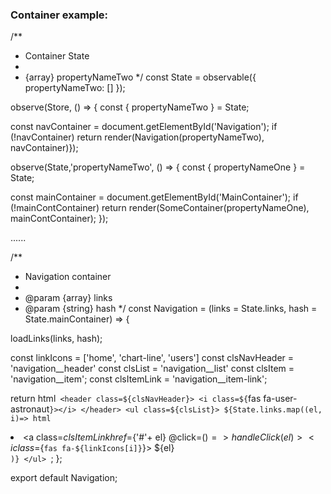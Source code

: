 ### Container example:

/**
 * Container State
 * 
 * {array} propertyNameTwo
 */
const State = observable({
  propertyNameTwo: []
});

observe(Store, () => {
  const { propertyNameTwo } = State;

 const navContainer = document.getElementById('Navigation');
  if (!navContainer) return
  render(Navigation(propertyNameTwo), navContainer)});

observe(State,'propertyNameTwo', () => {
  const { propertyNameOne } = State;

  const mainContainer = document.getElementById('MainContainer');
  if (!mainContContainer) return
  render(SomeContainer(propertyNameOne), mainContContainer);
});

......

/**
 * Navigation container
 * 
 * @param {array} links
 * @param {string} hash
 */
const Navigation = (links = State.links, hash = State.mainContainer) => {

  loadLinks(links, hash);
  
  const linkIcons = ['home', 'chart-line', 'users']
  const clsNavHeader = 'navigation__header'
  const clsList = 'navigation__list'
  const clsItem = 'navigation__item';
  const clsItemLink = 'navigation__item-link';

  return html`
    <header class=${clsNavHeader}>
      <i class=${`fas fa-user-astronaut`}></i>
    </header>
    <ul class=${clsList}>
      ${State.links.map((el, i)=> html`
        <li class=${clsItem}${isActive(el)}>
          <a class=${clsItemLink} href=${'#'+ el} @click=${()=>handleClick(el)}>
            <i class=${`fas fa-${linkIcons[i]}`}></i>
            ${el}
          </a>
        </li>
      `)}
    </ul>
  `;
};

export default Navigation;